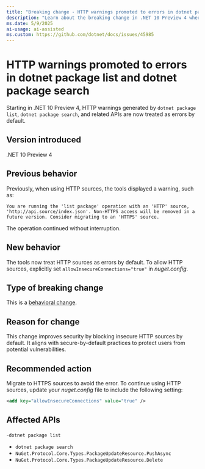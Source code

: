 ```yaml
---
title: "Breaking change - HTTP warnings promoted to errors in dotnet package list and dotnet package search"
description: "Learn about the breaking change in .NET 10 Preview 4 where HTTP warnings are promoted to errors in dotnet package operations."
ms.date: 5/9/2025
ai-usage: ai-assisted
ms.custom: https://github.com/dotnet/docs/issues/45985
---
```


# HTTP warnings promoted to errors in dotnet package list and dotnet package search

Starting in .NET 10 Preview 4, HTTP warnings generated by `dotnet package list`, `dotnet package search`, and related APIs are now treated as errors by default.

## Version introduced

.NET 10 Preview 4

## Previous behavior

Previously, when using HTTP sources, the tools displayed a warning, such as:

```output
You are running the 'list package' operation with an 'HTTP' source, 'http://api.source/index.json'. Non-HTTPS access will be removed in a future version. Consider migrating to an 'HTTPS' source.
```

The operation continued without interruption.

## New behavior

The tools now treat HTTP sources as errors by default. To allow HTTP sources, explicitly set `allowInsecureConnections="true"` in *nuget.config*.

## Type of breaking change

This is a [behavioral change](../../categories.md#behavioral-change).

## Reason for change

This change improves security by blocking insecure HTTP sources by default. It aligns with secure-by-default practices to protect users from potential vulnerabilities.

## Recommended action

Migrate to HTTPS sources to avoid the error. To continue using HTTP sources, update your *nuget.config* file to include the following setting:

```xml
<add key="allowInsecureConnections" value="true" />
```

## Affected APIs

-`dotnet package list`
- `dotnet package search`
- `NuGet.Protocol.Core.Types.PackageUpdateResource.PushAsync`
- `NuGet.Protocol.Core.Types.PackageUpdateResource.Delete`
